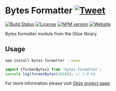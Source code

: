 # Bytes Formatter [![Tweet](https://img.shields.io/twitter/url/http/shields.io.svg?style=social)](https://twitter.com/intent/tweet?text=Bytes%20formatter%20module%20from%20the%20Glize%20library.&url=https://glize.js.org&via=GitHub&hashtags=JavaScript,ECMAScript,ES6)
[![Build Status](https://github.com/Datamart/bytes-formatter/actions/workflows/npm-publish.yml/badge.svg)](https://github.com/Datamart/bytes-formatter/actions/workflows/npm-publish.yml) [![License](https://img.shields.io/:license-apache-blue.svg)](https://www.apache.org/licenses/LICENSE-2.0.html) [![NPM version](https://img.shields.io/npm/v/bytes-formatter.svg?style=flat)](https://npmjs.org/package/bytes-formatter) [![Website](https://img.shields.io/website-up-down-green-red/https/glize.js.org.svg?style=flat)](https://glize.js.org)

Bytes formatter module from the Glize library.

## Usage

```bash
npm install bytes-formatter --save
```

```js
import {formatBytes} from 'bytes-formatter';
console.log(formatBytes(1024)); // 1.0 Kb
```

For more information please visit [Glize project page](https://glize.js.org).

